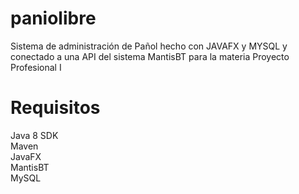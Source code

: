 # paniolibre
Sistema de administración de Pañol hecho con JAVAFX y MYSQL y conectado a una API del sistema MantisBT para la materia Proyecto Profesional I

# Requisitos

Java 8 SDK <br>
Maven <br>
JavaFX <br>
MantisBT <br>
MySQL <br>
